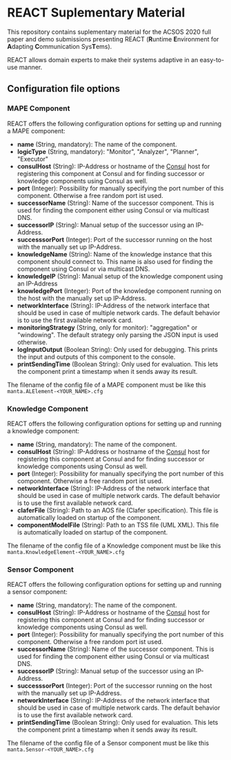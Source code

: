 # REACT Suplementary Material

This repository contains suplementary material for the ACSOS 2020 full paper and demo submissions presenting REACT (**R**untime **E**nvironment for **A**dapting **C**ommunication Sys**T**ems).

REACT allows domain experts to make their systems adaptive in an easy-to-use manner.

## Configuration file options

### MAPE Component

REACT offers the following configuration options for setting up and running a MAPE component:

* **name** (String, mandatory): The name of the component.
* **logicType** (String, mandatory): "Monitor", "Analyzer", "Planner", "Executor"
* **consulHost** (String): IP-Address or hostname of the [Consul](https://www.consul.io/) host for registering this component at Consul and for finding successor or knowledge components using Consul as well.
* **port** (Integer): Possibility for manually specifying the port number of this component. Otherwise a free random port ist used.
* **successorName** (String): Name of the successor component. This is used for finding the component either using Consul or via multicast DNS.
* **successorIP** (String): Manual setup of the successor using an IP-Address.
* **successsorPort** (Integer): Port of the successor running on the host with the manually set up IP-Address.
* **knowledgeName** (String): Name of the knowledge instance that this component should connect to. This name is also used for finding the component using Consul or via multicast DNS.
* **knowledgeIP** (String): Manual setup of the knowledge component using an IP-Address
* **knowledgePort** (Integer): Port of the knowledge component running on the host with the manually set up IP-Address.
* **networkInterface** (String): IP-Address of the network interface that should be used in case of multiple network cards. The default behavior is to use the first available network card.
* **monitoringStrategy** (String, only for monitor): "aggregation" or "windowing". The default strategy only parsing the JSON input is used otherwise.
* **logInputOutput** (Boolean String): Only used for debugging. This prints the input and outputs of this component to the console.
* **printSendingTime** (Boolean String): Only used for evaluation. This lets the component print a timestamp when it sends away its result.

The filename of the config file of a MAPE component must be like this `manta.ALElement-<YOUR_NAME>.cfg`

### Knowledge Component

REACT offers the following configuration options for setting up and running a knowledge component:

* **name** (String, mandatory): The name of the component.
* **consulHost** (String): IP-Address or hostname of the [Consul](https://www.consul.io/) host for registering this component at Consul and for finding successor or knowledge components using Consul as well.
* **port** (Integer): Possibility for manually specifying the port number of this component. Otherwise a free random port ist used.
* **networkInterface** (String): IP-Address of the network interface that should be used in case of multiple network cards. The default behavior is to use the first available network card.
* **claferFile** (String): Path to an AOS file (Clafer specification). This file is automatically loaded on startup of the component.
* **componentModelFile** (String): Path to an TSS file (UML XML). This file is automatically loaded on startup of the component.

The filename of the config file of a Knowledge component must be like this `manta.KnowledgeElement-<YOUR_NAME>.cfg`

### Sensor Component

REACT offers the following configuration options for setting up and running a sensor component:

* **name** (String, mandatory): The name of the component.
* **consulHost** (String): IP-Address or hostname of the [Consul](https://www.consul.io/) host for registering this component at Consul and for finding successor or knowledge components using Consul as well.
* **port** (Integer): Possibility for manually specifying the port number of this component. Otherwise a free random port ist used.
* **successorName** (String): Name of the successor component. This is used for finding the component either using Consul or via multicast DNS.
* **successorIP** (String): Manual setup of the successor using an IP-Address.
* **successsorPort** (Integer): Port of the successor running on the host with the manually set up IP-Address.
* **networkInterface** (String): IP-Address of the network interface that should be used in case of multiple network cards. The default behavior is to use the first available network card.
* **printSendingTime** (Boolean String): Only used for evaluation. This lets the component print a timestamp when it sends away its result.

The filename of the config file of a Sensor component must be like this `manta.Sensor-<YOUR_NAME>.cfg`